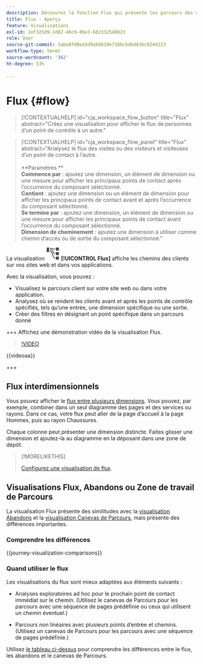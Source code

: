 ```yaml
---
description: Découvrez la fonction Flux qui présente les parcours des clients sur vos sites web et dans vos applications.
title: Flux - Aperçu
feature: Visualizations
exl-id: 2ef325d9-1d82-46c9-86e3-6b2332548823
role: User
source-git-commit: 3abe8fd0e43d9ab8810e7166cbdb463bc9244223
workflow-type: tm+mt
source-wordcount: '362'
ht-degree: 53%

---
```


# Flux {#flow}

<!-- markdownlint-disable MD034 -->

>[!CONTEXTUALHELP]
>id="cja_workspace_flow_button"
>title="Flux"
>abstract="Créez une visualisation pour afficher le flux de personnes d’un point de contrôle à un autre."

>[!CONTEXTUALHELP]
>id="cja_workspace_flow_panel"
>title="Flux"
>abstract="Analysez le flux des visites ou des visiteurs et visiteuses d’un point de contact à l’autre.<br/><br/>**Paramètres **<br/>**Commence par** : ajoutez une dimension, un élément de dimension ou une mesure pour afficher les principaux points de contact après l’occurrence du composant sélectionné.<br/>**Contient** : ajoutez une dimension ou un élément de dimension pour afficher les principaux points de contact avant et après l’occurrence du composant sélectionné.<br/>**Se termine par** : ajoutez une dimension, un élément de dimension ou une mesure pour afficher les principaux points de contact avant l’occurrence du composant sélectionné.<br/>**Dimension de cheminement** : ajoutez une dimension à utiliser comme chemin d’accès ou de sortie du composant sélectionné."

<!-- markdownlint-enable MD034 -->



La visualisation ![GraphPath](/help/assets/icons/GraphPathing.svg) **[!UICONTROL Flux]** affiche les chemins des clients sur vos sites web et dans vos applications.

Avec la visualisation, vous pouvez :

* Visualisez le parcours client sur votre site web ou dans votre application.
* Analysez où se rendent les clients avant et après les points de contrôle spécifiés, tels qu’une entrée, une dimension spécifique ou une sortie.
* Créer des filtres en désignant un point spécifique dans un parcours donné

+++ Affichez une démonstration vidéo de la visualisation Flux.

>[!VIDEO](https://video.tv.adobe.com/v/346063/?quality=12)

{{videoaa}}

+++

## Flux interdimensionnels

Vous pouvez afficher le [flux entre plusieurs dimensions](/help/analysis-workspace/visualizations/c-flow/multi-dimensional-flow.md). Vous pouvez, par exemple, combiner dans un seul diagramme des pages et des services ou rayons. Dans ce cas, votre flux peut aller de la page d’accueil à la page Hommes, puis au rayon Chaussures.

Chaque colonne peut présenter une dimension distincte. Faites glisser une dimension et ajoutez-la au diagramme en la déposant dans une zone de dépôt.

>[!MORELIKETHIS]
>
>[Configurez une visualisation de flux](/help/analysis-workspace/visualizations/c-flow/create-flow.md).
>

## Visualisations Flux, Abandons ou Zone de travail de Parcours

La visualisation Flux présente des similitudes avec la [visualisation Abandons](/help/analysis-workspace/visualizations/fallout/fallout-flow.md) et la [ visualisation Canevas de Parcours](/help/analysis-workspace/visualizations/journey-canvas/journey-canvas.md), mais présente des différences importantes.

### Comprendre les différences

<!-- Information in this snippet is shared between Journey canvas, Fallout, and Flow visualization docs -->

{{journey-visualization-comparisons}}

### Quand utiliser le flux

Les visualisations du flux sont mieux adaptées aux éléments suivants :

* Analyses exploratoires ad hoc pour le prochain point de contact immédiat sur le chemin. (Utilisez le canevas de Parcours pour les parcours avec une séquence de pages prédéfinie ou ceux qui utilisent un chemin éventuel.)

* Parcours non linéaires avec plusieurs points d’entrée et chemins. (Utilisez un canevas de Parcours pour les parcours avec une séquence de pages prédéfinie.)

Utilisez [le tableau ci-dessus](#understand-the-differences) pour comprendre les différences entre le flux, les abandons et le canevas de Parcours.
